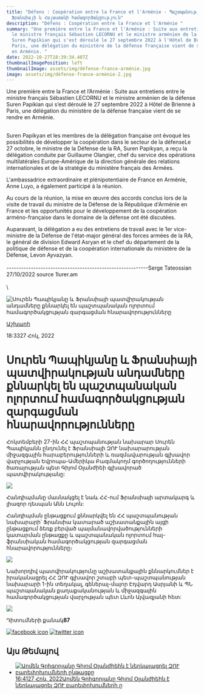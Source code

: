 ```yaml
---
title: "Défens : Coopération entre la France et l'Arménie - Պաշտպանություն.
  Ֆրանսիայի և Հայաստանի համագործակցություն"
description: "Défens : Coopération entre la France et l'Arménie "
summary: "Une première entre la France et l'Arménie : Suite aux entretiens entre
  le ministre français Sébastien LECORNU et le ministre arménien de la défense
  Suren Papikian qui s'est déroulé le 27 septembre 2022 à l'Hôtel de Brienne à
  Paris, une délégation du ministère de la défense française vient de se rendre
  en Arménie. "
date: 2022-10-27T18:39:34.407Z
thumbnailImagePosition: left
thumbnailImage: assets/img/défense-france-arménie.jpg
image: assets/img/défense-france-arménie-2.jpg
---
```

<!--StartFragment-->

Une première entre la France et l’Arménie : Suite aux entretiens entre le ministre français Sébastien LECORNU et le ministre arménien de la défense Suren Papikian qui s’est déroulé le 27 septembre 2022 à Hôtel de Brienne à Paris, une délégation du ministère de la défense française vient de se rendre en Arménie.

<!--EndFragment-->

\
Suren Papikyan et les membres de la délégation française ont évoqué les possibilités de développer la coopération dans le secteur de la défenseLe 27 octobre, le ministre de la Défense de la RA, Suren Papikyan, a reçu la délégation conduite par Guillaume Olangier, chef du service des opérations multilatérales Europe-Amérique de la direction générale des relations internationales et de la stratégie du ministère français des Armées.

L'ambassadrice extraordinaire et plénipotentiaire de France en Arménie, Anne Luyo, a également participé à la réunion.

Au cours de la réunion, la mise en œuvre des accords conclus lors de la visite de travail du ministre de la Défense de la République d'Arménie en France et les opportunités pour le développement de la coopération arméno-française dans le domaine de la défense ont été discutées.

Auparavant, la délégation a eu des entretiens de travail avec le 1er vice-ministre de la Défense de l'état-major général des forces armées de la RA, le général de division Edward Asryan et le chef du département de la politique de défense et de la coopération internationale du ministère de la Défense, Levon Ayvazyan.﻿\
\
﻿----------------------------------------------------------Serge Tateossian 27/10/2022 source 1lurer.am\
\
\

<!--StartFragment-->

![Սուրեն Պապիկյանը և Ֆրանսիայի պատվիրակության անդամները քննարկել են պաշտպանական ոլորտում համագործակցության զարգացման հնարավորությունները](https://www.1lurer.am/images/news/31/150315/311572502_136892005788224_8615224935768616707_n/l-0x86wh-2048x1194z-0.3838.jpeg)

[Աշխարհ](https://www.1lurer.am/hy/category/International)

18:3327 Հոկ, 2022

# Սուրեն Պապիկյանը և Ֆրանսիայի պատվիրակության անդամները քննարկել են պաշտպանական ոլորտում համագործակցության զարգացման հնարավորությունները

Հոկտեմբերի 27-ին ՀՀ պաշտպանության նախարար Սուրեն Պապիկյանն ընդունել է Ֆրանսիայի ԶՈՒ նախարարության միջազգային հարաբերությունների և ռազմավարության գլխավոր վարչության Եվրոպա-Ամերիկա Բազմակողմ գործողությունների ծառայության պետ Գիյոմ Օլանժիեի գլխավորած պատվիրակությանը:

![](https://www.1lurer.am/attachments/images/311517739_136892055788219_2851360102836931755_n.jpg)

Հանդիպմանը մասնակցել է նաև ՀՀ-ում Ֆրանսիայի արտակարգ և լիազոր դեսպան Անն Լույոն:

Հանդիպման ընթացքում քննարկվել են ՀՀ պաշտպանության նախարարի՝ Ֆրանսիա կատարած աշխատանքային այցի ընթացքում ձեռք բերված պայմանավորվածությունների կատարման ընթացքը և պաշտպանական ոլորտում հայ-ֆրանսիական համագործակցության զարգացման հնարավորությունները։

![](https://www.1lurer.am/attachments/images/311567159_136892039121554_3482405811921064077_n.jpg)

Նախորդիվ պատվիրակությունը աշխատանքային քննարկումներ է իրականացրել ՀՀ ԶՈՒ գլխավոր շտաբի պետ-պաշտպանության նախարարի 1-ին տեղակալ, գեներալ-մայոր Էդվարդ Ասրյանի և ՊՆ պաշտպանական քաղաքականության և միջազգային համագործակցության վարչության պետ Լևոն Այվազյանի հետ:

![](https://www.1lurer.am/attachments/images/311566854_136891995788225_2691643304951374616_n.jpg)

Դիտումների քանակ**87**

[![facebook icon](https://www.1lurer.am/img/news/soc-icons/fb.svg)](https://www.1lurer.am/hy/2022/10/27/%D5%8D%D5%B8%D6%82%D6%80%D5%A5%D5%B6-%D5%8A%D5%A1%D5%BA%D5%AB%D5%AF%D5%B5%D5%A1%D5%B6%D5%A8-%D6%87-%D5%96%D6%80%D5%A1%D5%B6%D5%BD%D5%AB%D5%A1%D5%B5%D5%AB-%D5%BA%D5%A1%D5%BF%D5%BE%D5%AB%D6%80%D5%A1%D5%AF%D5%B8%D6%82%D5%A9%D5%B5%D5%A1%D5%B6-%D5%A1%D5%B6%D5%A4%D5%A1%D5%B4%D5%B6%D5%A5%D6%80%D5%A8-%D6%84%D5%B6%D5%B6%D5%A1%D6%80%D5%AF%D5%A5%D5%AC-%D5%A5%D5%B6-%D5%BA%D5%A1%D5%B7%D5%BF%D5%BA%D5%A1%D5%B6%D5%A1%D5%AF%D5%A1%D5%B6-%D5%B8%D5%AC%D5%B8%D6%80%D5%BF%D5%B8%D6%82%D5%B4-%D5%B0%D5%A1%D5%B4%D5%A1%D5%A3%D5%B8%D6%80%D5%AE%D5%A1%D5%AF%D6%81%D5%B8/822008# "Facebook") [![twitter icon](https://www.1lurer.am/img/news/soc-icons/tw.svg)](https://www.1lurer.am/hy/2022/10/27/%D5%8D%D5%B8%D6%82%D6%80%D5%A5%D5%B6-%D5%8A%D5%A1%D5%BA%D5%AB%D5%AF%D5%B5%D5%A1%D5%B6%D5%A8-%D6%87-%D5%96%D6%80%D5%A1%D5%B6%D5%BD%D5%AB%D5%A1%D5%B5%D5%AB-%D5%BA%D5%A1%D5%BF%D5%BE%D5%AB%D6%80%D5%A1%D5%AF%D5%B8%D6%82%D5%A9%D5%B5%D5%A1%D5%B6-%D5%A1%D5%B6%D5%A4%D5%A1%D5%B4%D5%B6%D5%A5%D6%80%D5%A8-%D6%84%D5%B6%D5%B6%D5%A1%D6%80%D5%AF%D5%A5%D5%AC-%D5%A5%D5%B6-%D5%BA%D5%A1%D5%B7%D5%BF%D5%BA%D5%A1%D5%B6%D5%A1%D5%AF%D5%A1%D5%B6-%D5%B8%D5%AC%D5%B8%D6%80%D5%BF%D5%B8%D6%82%D5%B4-%D5%B0%D5%A1%D5%B4%D5%A1%D5%A3%D5%B8%D6%80%D5%AE%D5%A1%D5%AF%D6%81%D5%B8/822008# "Twitter")

## Այս Թեմայով

* [![Արմեն Գրիգորյանը Գիյոմ Օլանժիեին է ներկայացրել ԶՈՒ բարեփոխումների ընթացքը](https://www.1lurer.am/images/news/31/150295/11/l-0x0wh-786x458z-1.jpeg)16:4127 Հոկ, 2022Արմեն Գրիգորյանը Գիյոմ Օլանժիեին է ներկայացրել ԶՈՒ բարեփոխումների ը](https://www.1lurer.am/hy/2022/10/27/%D4%B1%D6%80%D5%B4%D5%A5%D5%B6-%D4%B3%D6%80%D5%AB%D5%A3%D5%B8%D6%80%D5%B5%D5%A1%D5%B6%D5%A8-%D5%B6%D5%A5%D6%80%D5%AF%D5%A1%D5%B5%D5%A1%D6%81%D6%80%D5%A5%D5%AC-%D5%A7-%D5%80%D5%80-%D4%B6%D5%88%D5%92-%D5%A2%D5%A1%D6%80%D5%A5%D6%83%D5%B8%D5%AD%D5%B8%D6%82%D5%B4%D5%B6%D5%A5%D6%80%D5%AB-%D5%A8%D5%B6%D5%A9%D5%A1%D6%81%D6%84%D5%A8/821905)

<!--EndFragment-->